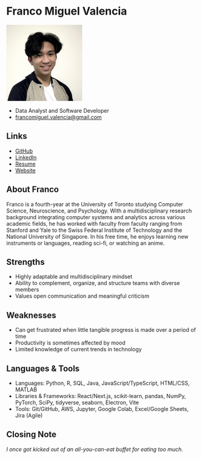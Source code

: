 # Franco Miguel Valencia

<img src="./francomiguel_valencia.JPG" alt="Franco Miguel Valencia Profile" width="200">

- Data Analyst and Software Developer
- francomiguel.valencia@gmail.com
  
## Links
- [GitHub](https://github.com/Funkey08)
- [LinkedIn](https://www.linkedin.com/in/franco-miguel-valencia-6a650b219/)
- [Resume](https://drive.google.com/file/d/1yKRrd3qEXcOEOkTc8ijD-XIIMQltLRxJ/view?usp=sharing)
- [Website](https://funkey08.github.io/hi-im-franco/)

## About Franco
Franco is a fourth-year at the University of Toronto studying Computer Science, Neuroscience, and Psychology. With a multidisciplinary research background integrating computer systems and analytics across various academic fields, he has worked with faculty from faculty ranging from Stanford and Yale to the Swiss Federal Institute of Technology and the National University of Singapore. In his free time, he enjoys learning new instruments or languages, reading sci-fi, or watching an anime.

## Strengths
- Highly adaptable and multidisciplinary mindset
- Ability to complement, organize, and structure teams with diverse members
- Values open communication and meaningful criticism

## Weaknesses
- Can get frustrated when little tangible progress is made over a period of time
- Productivity is sometimes affected by mood
- Limited knowledge of current trends in technology

## Languages & Tools
- Languages: Python, R, SQL, Java, JavaScript/TypeScript, HTML/CSS, MATLAB
- Libraries & Frameworks: React/Next.js, scikit-learn, pandas, NumPy, PyTorch, SciPy, tidyverse, seaborn, Electron, Vite
- Tools: Git/GitHub, AWS, Jupyter, Google Colab, Excel/Google Sheets, Jira (Agile)
  
## Closing Note
*I once got kicked out of an all-you-can-eat buffet for eating too much.*
